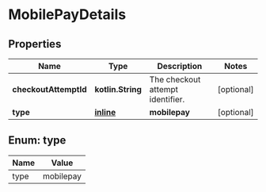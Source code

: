 
# MobilePayDetails

## Properties
Name | Type | Description | Notes
------------ | ------------- | ------------- | -------------
**checkoutAttemptId** | **kotlin.String** | The checkout attempt identifier. |  [optional]
**type** | [**inline**](#Type) | **mobilepay** |  [optional]


<a name="Type"></a>
## Enum: type
Name | Value
---- | -----
type | mobilepay



